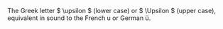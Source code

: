 The Greek letter $ \upsilon $ (lower case) or $ \Upsilon $ (upper case),
equivalent in sound to the French u or German ü.
